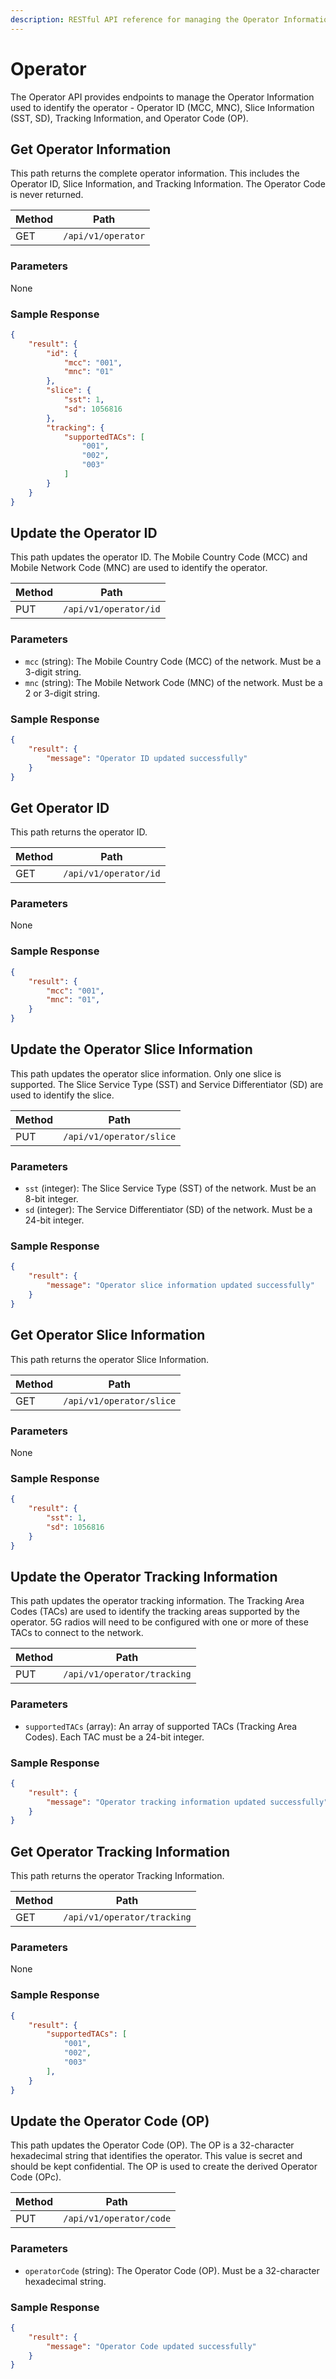 ```yaml
---
description: RESTful API reference for managing the Operator Information - ID, Slice, Tracking, and Code.
---
```


# Operator

The Operator API provides endpoints to manage the Operator Information used to identify the operator - Operator ID (MCC, MNC), Slice Information (SST, SD), Tracking Information, and Operator Code (OP).

## Get Operator Information

This path returns the complete operator information. This includes the Operator ID, Slice Information, and Tracking Information. The Operator Code is never returned.

| Method | Path               |
| ------ | ------------------ |
| GET    | `/api/v1/operator` |

### Parameters

None

### Sample Response

```json
{
    "result": {
        "id": {
            "mcc": "001",
            "mnc": "01"
        },
        "slice": {
            "sst": 1,
            "sd": 1056816
        },
        "tracking": {
            "supportedTACs": [
                "001",
                "002",
                "003"
            ]
        }
    }
}
```

## Update the Operator ID

This path updates the operator ID. The Mobile Country Code (MCC) and Mobile Network Code (MNC) are used to identify the operator.

| Method | Path                  |
| ------ | --------------------- |
| PUT    | `/api/v1/operator/id` |

### Parameters

- `mcc` (string): The Mobile Country Code (MCC) of the network. Must be a 3-digit string.
- `mnc` (string): The Mobile Network Code (MNC) of the network. Must be a 2 or 3-digit string.

### Sample Response

```json
{
    "result": {
        "message": "Operator ID updated successfully"
    }
}
```

## Get Operator ID

This path returns the operator ID.

| Method | Path                  |
| ------ | --------------------- |
| GET    | `/api/v1/operator/id` |

### Parameters

None

### Sample Response

```json
{
    "result": {
        "mcc": "001",
        "mnc": "01",
    }
}
```

## Update the Operator Slice Information

This path updates the operator slice information. Only one slice is supported. The Slice Service Type (SST) and Service Differentiator (SD) are used to identify the slice.

| Method | Path                     |
| ------ | ------------------------ |
| PUT    | `/api/v1/operator/slice` |

### Parameters

- `sst` (integer): The Slice Service Type (SST) of the network. Must be an 8-bit integer.
- `sd` (integer): The Service Differentiator (SD) of the network. Must be a 24-bit integer.

### Sample Response

```json
{
    "result": {
        "message": "Operator slice information updated successfully"
    }
}
```

## Get Operator Slice Information

This path returns the operator Slice Information.

| Method | Path                     |
| ------ | ------------------------ |
| GET    | `/api/v1/operator/slice` |

### Parameters

None

### Sample Response

```json
{
    "result": {
        "sst": 1,
        "sd": 1056816
    }
}
```

## Update the Operator Tracking Information

This path updates the operator tracking information. The Tracking Area Codes (TACs) are used to identify the tracking areas supported by the operator. 5G radios will need to be configured with one or more of these TACs to connect to the network.

| Method | Path                        |
| ------ | --------------------------- |
| PUT    | `/api/v1/operator/tracking` |

### Parameters

- `supportedTACs` (array): An array of supported TACs (Tracking Area Codes). Each TAC must be a 24-bit integer.

### Sample Response

```json
{
    "result": {
        "message": "Operator tracking information updated successfully"
    }
}
```

## Get Operator Tracking Information

This path returns the operator Tracking Information.

| Method | Path                        |
| ------ | --------------------------- |
| GET    | `/api/v1/operator/tracking` |

### Parameters

None

### Sample Response

```json
{
    "result": {
        "supportedTACs": [
            "001",
            "002",
            "003"
        ],
    }
}
```

## Update the Operator Code (OP)

This path updates the Operator Code (OP). The OP is a 32-character hexadecimal string that identifies the operator. This value is secret and should be kept confidential. The OP is used to create the derived Operator Code (OPc).

| Method | Path                    |
| ------ | ----------------------- |
| PUT    | `/api/v1/operator/code` |

### Parameters

- `operatorCode` (string): The Operator Code (OP). Must be a 32-character hexadecimal string.

### Sample Response

```json
{
    "result": {
        "message": "Operator Code updated successfully"
    }
}
```
